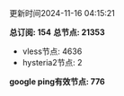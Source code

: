 更新时间2024-11-16 04:15:21

**总订阅: 154**
**总节点: 21353**
- vless节点: 4636
- hysteria2节点: 2

**google ping有效节点: 776**

